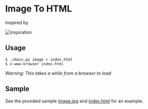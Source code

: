 Image To HTML
=============

Inspired by 

![inspiration](inspiration.gif)


Usage
-----

	$ ./main.py image > index.html
	$ x-www-browser index.html

*Warning: This takes a while from a browser to load*

Sample
------

See the provided sample [image.jpg](image.jpg) and [index.html](index.html) for an example.
